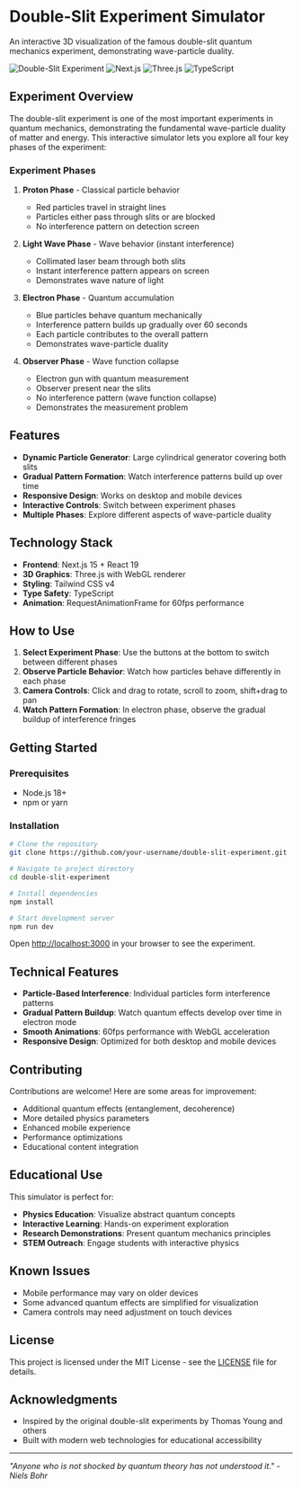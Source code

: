 # Double-Slit Experiment Simulator

An interactive 3D visualization of the famous double-slit quantum mechanics experiment, demonstrating wave-particle duality.

![Double-Slit Experiment](https://img.shields.io/badge/Physics-Quantum%20Mechanics-blue) ![Next.js](https://img.shields.io/badge/Next.js-15-black) ![Three.js](https://img.shields.io/badge/Three.js-3D%20Graphics-orange) ![TypeScript](https://img.shields.io/badge/TypeScript-Enabled-blue)

## Experiment Overview

The double-slit experiment is one of the most important experiments in quantum mechanics, demonstrating the fundamental wave-particle duality of matter and energy. This interactive simulator lets you explore all four key phases of the experiment:

### Experiment Phases

1. **Proton Phase** - Classical particle behavior
   - Red particles travel in straight lines
   - Particles either pass through slits or are blocked
   - No interference pattern on detection screen

2. **Light Wave Phase** - Wave behavior (instant interference)
   - Collimated laser beam through both slits
   - Instant interference pattern appears on screen
   - Demonstrates wave nature of light

3. **Electron Phase** - Quantum accumulation 
   - Blue particles behave quantum mechanically
   - Interference pattern builds up gradually over 60 seconds
   - Each particle contributes to the overall pattern
   - Demonstrates wave-particle duality

4. **Observer Phase** - Wave function collapse
   - Electron gun with quantum measurement
   - Observer present near the slits
   - No interference pattern (wave function collapse)
   - Demonstrates the measurement problem

## Features

- **Dynamic Particle Generator**: Large cylindrical generator covering both slits
- **Gradual Pattern Formation**: Watch interference patterns build up over time
- **Responsive Design**: Works on desktop and mobile devices
- **Interactive Controls**: Switch between experiment phases
- **Multiple Phases**: Explore different aspects of wave-particle duality

## Technology Stack

- **Frontend**: Next.js 15 + React 19
- **3D Graphics**: Three.js with WebGL renderer
- **Styling**: Tailwind CSS v4
- **Type Safety**: TypeScript
- **Animation**: RequestAnimationFrame for 60fps performance

## How to Use

1. **Select Experiment Phase**: Use the buttons at the bottom to switch between different phases
2. **Observe Particle Behavior**: Watch how particles behave differently in each phase
3. **Camera Controls**: Click and drag to rotate, scroll to zoom, shift+drag to pan
4. **Watch Pattern Formation**: In electron phase, observe the gradual buildup of interference fringes

## Getting Started

### Prerequisites

- Node.js 18+ 
- npm or yarn

### Installation

```bash
# Clone the repository
git clone https://github.com/your-username/double-slit-experiment.git

# Navigate to project directory
cd double-slit-experiment

# Install dependencies
npm install

# Start development server
npm run dev
```

Open [http://localhost:3000](http://localhost:3000) in your browser to see the experiment.

## Technical Features

- **Particle-Based Interference**: Individual particles form interference patterns
- **Gradual Pattern Buildup**: Watch quantum effects develop over time in electron mode
- **Smooth Animations**: 60fps performance with WebGL acceleration
- **Responsive Design**: Optimized for both desktop and mobile devices

## Contributing

Contributions are welcome! Here are some areas for improvement:

- Additional quantum effects (entanglement, decoherence)
- More detailed physics parameters
- Enhanced mobile experience
- Performance optimizations
- Educational content integration

## Educational Use

This simulator is perfect for:

- **Physics Education**: Visualize abstract quantum concepts
- **Interactive Learning**: Hands-on experiment exploration  
- **Research Demonstrations**: Present quantum mechanics principles
- **STEM Outreach**: Engage students with interactive physics

## Known Issues

- Mobile performance may vary on older devices
- Some advanced quantum effects are simplified for visualization
- Camera controls may need adjustment on touch devices

## License

This project is licensed under the MIT License - see the [LICENSE](LICENSE) file for details.

## Acknowledgments

- Inspired by the original double-slit experiments by Thomas Young and others
- Built with modern web technologies for educational accessibility

---

*"Anyone who is not shocked by quantum theory has not understood it." - Niels Bohr*
